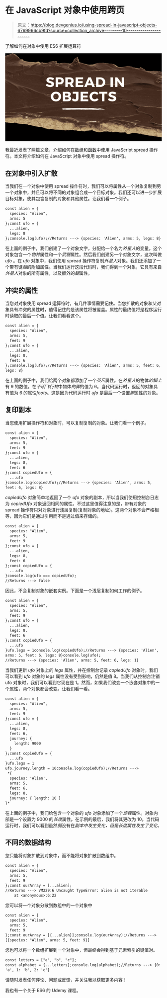 # 在 JavaScript 对象中使用跨页

> 原文：<https://blog.devgenius.io/using-spread-in-javascript-objects-6769966cb9fd?source=collection_archive---------10----------------------->

了解如何在对象中使用 ES6 扩展运算符

![](img/cc0615556b5bac0827aac6530b7a9827.png)

我最近发表了两篇文章，介绍如何在[数组](https://javascript.plainenglish.io/using-spread-in-arrays-bcfea95162c5)和[函数](https://javascript.plainenglish.io/how-to-use-spread-in-javascript-functions-5111cae3648f)中使用 JavaScript spread 操作符。本文将介绍如何在 JavaScript 对象中使用 spread 操作符。

## 在对象中引入扩散

当我们在一个对象中使用 spread 操作符时，我们可以将属性从一个对象复制到另一个对象中，并且可以将不同的对象组合成一个目标对象。我们还可以进一步扩展目标对象，使其包含复制的对象和其他属性。让我们看一个例子。

```
const alien = {
  species: "Alien",
  arms: 5
};const ufo = {
  ...alien,
  legs: 8
};console.log(ufo);//Returns ---> {species: 'Alien', arms: 5, legs: 8}
```

在上面的例子中，我们创建了一个对象文字，分配给一个名为*外星人*的变量。这个对象包含一个*物种*属性和一个*武器*属性。然后我们创建另一个对象文字，这次叫做 *ufo* 。在 *ufo* 对象中，我们使用 spread 操作符复制*外星人*对象。我们还添加了一个带有键*腿*的附加属性。当我们运行这段代码时，我们得到一个对象，它具有来自*外星人*对象的所有属性，以及额外的*腿*属性。

## 冲突的属性

当您对对象使用 spread 运算符时，有几件事情需要记住。当您扩散的对象和父对象具有冲突的属性时，值得记住的是该属性将被覆盖。属性的最终值将是程序运行时读取的最后一个值。让我们看看这个。

```
const alien = {
  species: "Alien",
  arms: 5,
  feet: 9
};const ufo = {
  ...alien,
  legs: 8,
  feet: 6
};console.log(ufo);//Returns ---> {species: 'Alien', arms: 5, feet: 6, legs: 8}
```

在上面的例子中，我们给两个对象都添加了一个*英尺*属性。在*外星人*的物体*的脚上*有 9 的数值。在*不明飞行物*中物体*的脚*的值为 6。当代码运行时，返回的对象具有值为 6 的属性*foots*。这是因为代码运行时 *ufo* 是最后一个设置*脚*属性的对象。

## 复印副本

当您使用扩展操作符和对象时，可以复制复制的对象。让我们看一个例子。

```
const alien = {
  species: "Alien",
  arms: 5,
  feet: 9
};const ufo = {
  ...alien,
  legs: 8,
  feet: 6
};const copiedUfo = {
  ...ufo
}console.log(copiedUfo);//Returns ---> {species: 'Alien', arms: 5, feet: 6, legs: 8}
```

*copiedUfo* 对象简单地返回了一个 *ufo* 对象的副本，所以当我们使用控制台日志为 *copiedUfo* 对象返回相同的属性。不过这里值得注意的是，带有对象的 spread 操作符只对对象进行浅层复制(复制对象的地址)。这两个对象不会严格相等，因为它们是通过引用而不是通过值来存储的。

```
const alien = {
  species: "Alien",
  arms: 5,
  feet: 9
};const ufo = {
  ...alien,
  legs: 8,
  feet: 6
};const copiedUfo = {
  ...ufo
}console.log(ufo === copiedUfo);
//Returns ---> false
```

因此，不会复制对象的嵌套实例。下面是一个浅层复制如何工作的例子。

```
const alien = {
  species: "Alien",
  arms: 5,
  feet: 9
};const ufo = {
  ...alien,
  legs: 8,
  feet: 6
};const copiedUfo = {
  ...ufo
}ufo.legs = 1console.log(copiedUfo);//Returns ---> {species: 'Alien', arms: 5, feet: 6, legs: 8}console.log(ufo);
//Returns ---> {species: 'Alien', arms: 5, feet: 6, legs: 1}
```

当我们更新 *ufo* 对象上的 *legs* 属性，并在控制台记录 *copiedUfo* 对象时，我们可以看到 *ufo* 对象的 *legs* 属性没有受到影响，仍然是值 8。当我们从控制台注销 ufo 对象时，我们可以看到它现在是 1。然而，如果我们改变一个嵌套对象中的一个属性，两个对象都会改变。让我们看一看。

```
const alien = {
  species: "Alien",
  arms: 5,
  feet: 9
};const ufo = {
  ...alien,
  legs: 8,
  feet: 6,
  journey: {
    length: 9000
  }
};const copiedUfo = {
  ...ufo
}ufo.legs = 1
ufo.journey.length = 10console.log(copiedUfo);//Returns ---> 
 *{
  species: 'Alien',
  arms: 5,
  feet: 6,
  legs: 8,
  journey: { length: 10 }
}*
```

在上面的例子中，我们给包含一个对象的 *ufo* 对象添加了一个*旅程*属性。对象内部是一个设置为 9000 的*长度*属性。在示例的最后，我们将其更改为 10。当代码运行时，我们可以看到虽然*腿*没有在*副本中发生变化，但是长度属性发生了变化。*

## 不同的数据结构

您只能将对象扩散到对象中，而不能将对象扩散到数组中。

```
const alien = {
  species: "Alien",
  arms: 5,
  feet: 9
};const ourArray = [...alien];
//Returns ---> VM229:6 Uncaught TypeError: alien is not iterable
    at <anonymous>:6:22
```

您可以将一个对象分散到数组中的一个对象中

```
const alien = {
  species: "Alien",
  arms: 5,
  feet: 9
};const ourArray = [{...alien}];console.log(ourArray);//Returns ---> [{species: "Alien", arms: 5, feet: 9}]
```

您也可以将一个数组扩展到一个对象中，但最终会得到基于元素索引的键值对。

```
const letters = ["a", "b", "c"];
const alphabet = {...letters};console.log(alphabet);//Returns ---> {0: 'a', 1: 'b', 2: 'c'}
```

请随时发表任何评论、问题或反馈，并关注我以获取更多内容！

我也有一个关于 ES6 的 Udemy 课程。